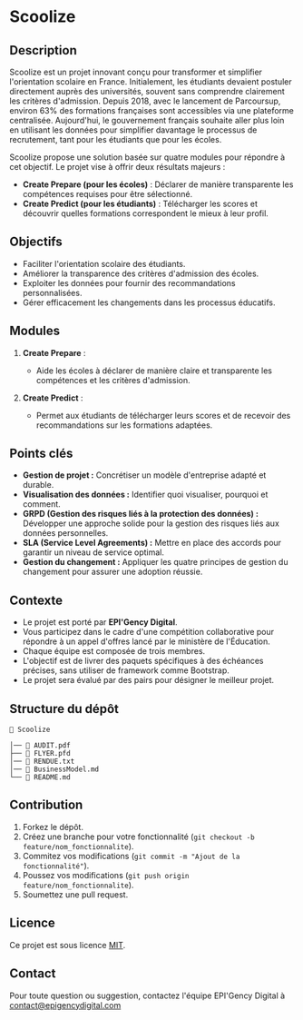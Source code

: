 # Scoolize

## Description

Scoolize est un projet innovant conçu pour transformer et simplifier l'orientation scolaire en France. Initialement, les étudiants devaient postuler directement auprès des universités, souvent sans comprendre clairement les critères d'admission. Depuis 2018, avec le lancement de Parcoursup, environ 63% des formations françaises sont accessibles via une plateforme centralisée. Aujourd'hui, le gouvernement français souhaite aller plus loin en utilisant les données pour simplifier davantage le processus de recrutement, tant pour les étudiants que pour les écoles.

Scoolize propose une solution basée sur quatre modules pour répondre à cet objectif. Le projet vise à offrir deux résultats majeurs :

- **Create Prepare (pour les écoles)** : Déclarer de manière transparente les compétences requises pour être sélectionné.
- **Create Predict (pour les étudiants)** : Télécharger les scores et découvrir quelles formations correspondent le mieux à leur profil.

## Objectifs

- Faciliter l'orientation scolaire des étudiants.
- Améliorer la transparence des critères d'admission des écoles.
- Exploiter les données pour fournir des recommandations personnalisées.
- Gérer efficacement les changements dans les processus éducatifs.

## Modules

1. **Create Prepare** :
   - Aide les écoles à déclarer de manière claire et transparente les compétences et les critères d'admission.
   
2. **Create Predict** :
   - Permet aux étudiants de télécharger leurs scores et de recevoir des recommandations sur les formations adaptées.

## Points clés

- **Gestion de projet :** Concrétiser un modèle d'entreprise adapté et durable.
- **Visualisation des données :** Identifier quoi visualiser, pourquoi et comment.
- **GRPD (Gestion des risques liés à la protection des données) :** Développer une approche solide pour la gestion des risques liés aux données personnelles.
- **SLA (Service Level Agreements) :** Mettre en place des accords pour garantir un niveau de service optimal.
- **Gestion du changement :** Appliquer les quatre principes de gestion du changement pour assurer une adoption réussie.

## Contexte

- Le projet est porté par **EPI'Gency Digital**.
- Vous participez dans le cadre d'une compétition collaborative pour répondre à un appel d'offres lancé par le ministère de l'Éducation.
- Chaque équipe est composée de trois membres.
- L'objectif est de livrer des paquets spécifiques à des échéances précises, sans utiliser de framework comme Bootstrap.
- Le projet sera évalué par des pairs pour désigner le meilleur projet.


## Structure du dépôt

```
📂 Scoolize

│── 📄 AUDIT.pdf
├── 📄 FLYER.pfd
│── 📄 RENDUE.txt
│── 📄 BusinessModel.md
└── 📄 README.md
```

## Contribution

1. Forkez le dépôt.
2. Créez une branche pour votre fonctionnalité (`git checkout -b feature/nom_fonctionnalite`).
3. Commitez vos modifications (`git commit -m "Ajout de la fonctionnalité"`).
4. Poussez vos modifications (`git push origin feature/nom_fonctionnalite`).
5. Soumettez une pull request.

## Licence

Ce projet est sous licence [MIT](LICENSE).

## Contact

Pour toute question ou suggestion, contactez l'équipe EPI'Gency Digital à [contact@epigencydigital.com](mehmet.alkaya@epitech.digital)
